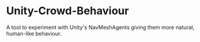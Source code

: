 # Unity-Crowd-Behaviour
A tool to experiment with Unity's NavMeshAgents giving them more natural, human-like behaviour.
